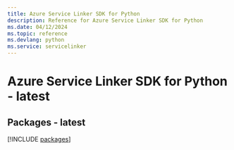 ```yaml
---
title: Azure Service Linker SDK for Python
description: Reference for Azure Service Linker SDK for Python
ms.date: 04/12/2024
ms.topic: reference
ms.devlang: python
ms.service: servicelinker
---
```

# Azure Service Linker SDK for Python - latest
## Packages - latest
[!INCLUDE [packages](service-linker-index.md)]